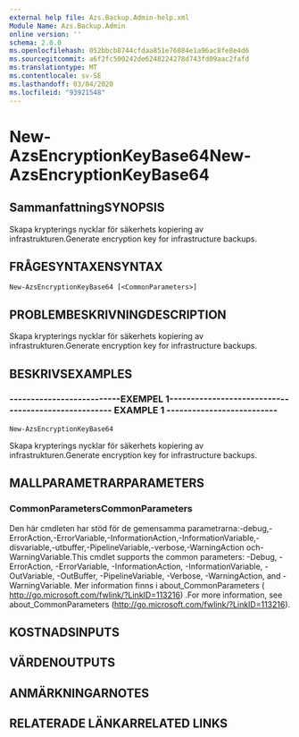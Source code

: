```yaml
---
external help file: Azs.Backup.Admin-help.xml
Module Name: Azs.Backup.Admin
online version: ''
schema: 2.0.0
ms.openlocfilehash: 052bbcb8744cfdaa851e76084e1a96ac8fe8e4d6
ms.sourcegitcommit: a6f2fc500242de6248224278d743fd09aac2fafd
ms.translationtype: MT
ms.contentlocale: sv-SE
ms.lasthandoff: 03/04/2020
ms.locfileid: "93921548"
---
```

# <span data-ttu-id="cf236-101">New-AzsEncryptionKeyBase64</span><span class="sxs-lookup"><span data-stu-id="cf236-101">New-AzsEncryptionKeyBase64</span></span>

## <span data-ttu-id="cf236-102">Sammanfattning</span><span class="sxs-lookup"><span data-stu-id="cf236-102">SYNOPSIS</span></span>
<span data-ttu-id="cf236-103">Skapa krypterings nycklar för säkerhets kopiering av infrastrukturen.</span><span class="sxs-lookup"><span data-stu-id="cf236-103">Generate encryption key for infrastructure backups.</span></span>

## <span data-ttu-id="cf236-104">FRÅGESYNTAXEN</span><span class="sxs-lookup"><span data-stu-id="cf236-104">SYNTAX</span></span>

```
New-AzsEncryptionKeyBase64 [<CommonParameters>]
```

## <span data-ttu-id="cf236-105">PROBLEMBESKRIVNING</span><span class="sxs-lookup"><span data-stu-id="cf236-105">DESCRIPTION</span></span>
<span data-ttu-id="cf236-106">Skapa krypterings nycklar för säkerhets kopiering av infrastrukturen.</span><span class="sxs-lookup"><span data-stu-id="cf236-106">Generate encryption key for infrastructure backups.</span></span>

## <span data-ttu-id="cf236-107">BESKRIVS</span><span class="sxs-lookup"><span data-stu-id="cf236-107">EXAMPLES</span></span>

### <span data-ttu-id="cf236-108">--------------------------EXEMPEL 1--------------------------</span><span class="sxs-lookup"><span data-stu-id="cf236-108">-------------------------- EXAMPLE 1 --------------------------</span></span>
```
New-AzsEncryptionKeyBase64
```

<span data-ttu-id="cf236-109">Skapa krypterings nycklar för säkerhets kopiering av infrastrukturen.</span><span class="sxs-lookup"><span data-stu-id="cf236-109">Generate encryption key for infrastructure backups.</span></span>

## <span data-ttu-id="cf236-110">MALLPARAMETRAR</span><span class="sxs-lookup"><span data-stu-id="cf236-110">PARAMETERS</span></span>

### <span data-ttu-id="cf236-111">CommonParameters</span><span class="sxs-lookup"><span data-stu-id="cf236-111">CommonParameters</span></span>
<span data-ttu-id="cf236-112">Den här cmdleten har stöd för de gemensamma parametrarna:-debug,-ErrorAction,-ErrorVariable,-InformationAction,-InformationVariable,-disvariable,-utbuffer,-PipelineVariable,-verbose,-WarningAction och-WarningVariable.</span><span class="sxs-lookup"><span data-stu-id="cf236-112">This cmdlet supports the common parameters: -Debug, -ErrorAction, -ErrorVariable, -InformationAction, -InformationVariable, -OutVariable, -OutBuffer, -PipelineVariable, -Verbose, -WarningAction, and -WarningVariable.</span></span> <span data-ttu-id="cf236-113">Mer information finns i about_CommonParameters ( http://go.microsoft.com/fwlink/?LinkID=113216) .</span><span class="sxs-lookup"><span data-stu-id="cf236-113">For more information, see about_CommonParameters (http://go.microsoft.com/fwlink/?LinkID=113216).</span></span>

## <span data-ttu-id="cf236-114">KOSTNADS</span><span class="sxs-lookup"><span data-stu-id="cf236-114">INPUTS</span></span>

## <span data-ttu-id="cf236-115">VÄRDEN</span><span class="sxs-lookup"><span data-stu-id="cf236-115">OUTPUTS</span></span>

## <span data-ttu-id="cf236-116">ANMÄRKNINGAR</span><span class="sxs-lookup"><span data-stu-id="cf236-116">NOTES</span></span>

## <span data-ttu-id="cf236-117">RELATERADE LÄNKAR</span><span class="sxs-lookup"><span data-stu-id="cf236-117">RELATED LINKS</span></span>

